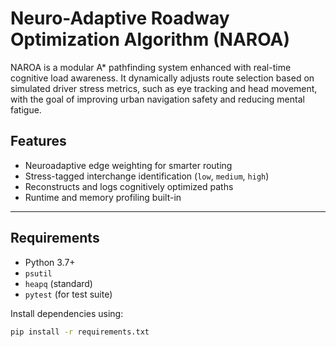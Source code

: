 # Neuro-Adaptive Roadway Optimization Algorithm (NAROA)

NAROA is a modular A* pathfinding system enhanced with real-time cognitive load awareness. It dynamically adjusts route selection based on simulated driver stress metrics, such as eye tracking and head movement, with the goal of improving urban navigation safety and reducing mental fatigue.

## Features

- Neuroadaptive edge weighting for smarter routing
- Stress-tagged interchange identification (`low`, `medium`, `high`)
- Reconstructs and logs cognitively optimized paths
- Runtime and memory profiling built-in

---

## Requirements

- Python 3.7+
- `psutil`
- `heapq` (standard)
- `pytest` (for test suite)

Install dependencies using:

```bash
pip install -r requirements.txt
